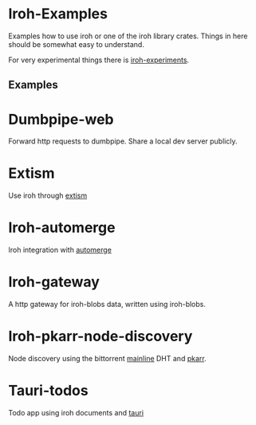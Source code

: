 # Iroh-Examples

Examples how to use iroh or one of the iroh library crates.
Things in here should be somewhat easy to understand.

For very experimental things there is [iroh-experiments].

## Examples

# Dumbpipe-web

Forward http requests to dumbpipe. Share a local dev server publicly.

# Extism

Use iroh through [extism] 

# Iroh-automerge

Iroh integration with [automerge]

# Iroh-gateway

A http gateway for iroh-blobs data, written using iroh-blobs.

# Iroh-pkarr-node-discovery

Node discovery using the bittorrent [mainline] DHT and [pkarr].

# Tauri-todos

Todo app using iroh documents and [tauri]

[iroh-experiments]: https://github.com/n0-computer/iroh-experiments
[extism]: https://extism.org/
[automerge]: https://automerge.org/
[mainline]: https://en.wikipedia.org/wiki/Mainline_DHT
[pkarr]: https://pkarr.org/
[tauri]: https://tauri.app/

